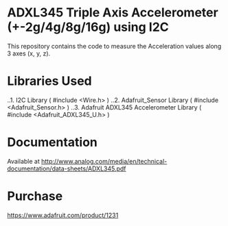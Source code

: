 # ADXL345 Triple Axis Accelerometer (+-2g/4g/8g/16g) using I2C
This repository contains the code to measure the Acceleration values along 3 axes (x, y, z).

# Libraries Used
  ..1. I2C Library ( #include <Wire.h> )
  ..2. Adafruit_Sensor Library ( #include <Adafruit_Sensor.h> )
  ..3. Adafruit ADXL345 Accelerometer Library ( #include <Adafruit_ADXL345_U.h> )

# Documentation
Available at http://www.analog.com/media/en/technical-documentation/data-sheets/ADXL345.pdf

# Purchase
https://www.adafruit.com/product/1231
